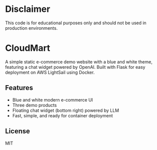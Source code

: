 # Disclaimer

This code is for educational purposes only and should not be used in production environments.

# CloudMart

A simple static e-commerce demo website with a blue and white theme, featuring a chat widget powered by OpenAI. Built with Flask for easy deployment on AWS LightSail using Docker.

## Features
- Blue and white modern e-commerce UI
- Three demo products
- Floating chat widget (bottom right) powered by LLM
- Fast, simple, and ready for container deployment

## License
MIT 